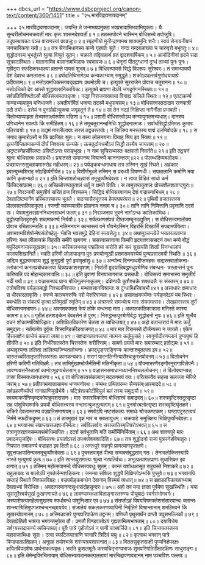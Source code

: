 +++
dbcs_url = "https://www.dsbcproject.org/canon-text/content/360/1451"
title = "२५.मारविद्रावणावदानम्"

+++
२५ मारविद्रावणावदानम्।
जयन्ति ते जन्मभयप्रमुक्ता 
भवप्रभावाभिभवाभियुक्ताः। 
यैः सुन्दरीलोचनचक्रवर्ती 
मारः कृतः शासनदेशवर्ती॥ १॥
ततस्तपोवने चास्मिन् बोधिसत्त्वे तपोजुषि। 
तदुपस्थापकाः पञ्च वाराणस्यां प्रवव्रजुः॥ २॥
स्पृहणीयो मुनीन्द्राणामथ शाक्यमुनिः शनैः। 
स्वयं सेनायनीग्रामं जनचारिकया ययौ॥ ३॥
तत्र सेनाभिधानस्य कन्ये गृहपतेः सुते। 
नन्दा नन्दबलाख्या च चारुवृत्ते बभूवतुः॥ ४॥
शुद्धोदनस्य भूभर्तुस्ते श्रुत्वा विश्रुतं सुतम्। 
चक्राते तद्विवाहार्थं व्रतं द्वादशवार्षिकम्॥ ५॥
आमोदिनीनां हृदये सदा सूत्रवदास्थितः। 
मालानामिव बालानामभिलाषः स्वभावजः॥ ६॥
धेनूनां पीतदुग्धानां दुग्धं ताभ्यां पुनः पुनः। 
गृहीट्वा स्फटिकस्थाल्या व्रतान्ते पायसं शुभम्॥ ७॥
विधिवत्पायसे सिद्धे विप्ररूपः सुरेश्वरः। 
तं समभ्याययौ देशं देवश्च कमलासनः॥ ८॥
हर्षादतिथिभागेऽथ कन्यकाभ्याम् समुद्धृते। 
शक्रोऽवदत्सर्वगुणोदयायाग्रे प्रदीयताम्॥ ९॥
मत्तोऽयमधिकस्तावद्ब्रह्मणः प्रथमोऽपि च। 
इत्युक्ते सुरराजेन प्रोवाच चतुराननः॥ १०॥
मत्तोऽधिको देव आस्ते शुद्धावासनिकायिकः। 
इत्युक्ते ब्रह्मणा तेऽपि जगदुर्गगनस्थिताः॥ ११॥
सर्वप्रतिविशिष्टोऽसौ बोधिसत्त्वस्तपःकृशः। 
नद्यां निराजनाख्यायां विगाह्य सलिले स्थितः॥ १२॥
एतदाकर्ण्य कन्याभ्यामाहूय मणिभाजने। 
अवतीर्यार्पितं भक्त्या तदस्मै मधुपायसम्॥ १३॥
बोधिसत्त्वस्तदादाय रत्नपात्रीं ददौ तयोः। 
दत्तेयं न पुनर्ग्राह्येत्युक्त्वा जगृहतुर्न ते॥ १४॥
सा तेन नद्यां निक्षिप्ता नागैर्नीता प्रभावती। 
विक्षोभ्याप्याहृता तेभ्यस्तार्क्ष्यरूपेण वज्रिणा॥ १५॥
प्रसादी बोधिसत्त्वोऽथ कन्यायुगलमभ्यधात्। 
दानस्य प्रणिधानेन भवत्योः किं समीहितम्॥ १६॥
ते तमूचतुरानन्दनिधिः शुद्धोदनात्मजः। 
सर्वार्थसिद्धोऽभिमतः कुमारः पतिरावयोः॥ १७॥
उद्यमं मारलीलायाः सरसं तद्वचस्तयोः। 
न लिलिम्प मनस्तस्य पाद्मं दलमिवोदके॥ १८॥
स जगाद कुमारोऽसौ न किं प्रव्रजितः श्रुतः। 
न तस्य लोलनयनाः प्रियाह् श्रिय इव स्त्रियः॥ १९॥
इत्यनीप्सितमाकर्ण्य दीर्घं निश्वस्य कन्यके। 
ऊचतुर्दानधर्मोऽयं सिद्धौ तस्यैव जायताम्॥ २०॥
अदृष्टस्नेहसंश्लिष्टः प्रविष्टोऽन्तः पराङ्भुखः। 
न नाम सुचिराभ्यस्तः पक्षपातो निवर्तते॥ २१॥
इति तद्वचनं श्रुत्वा बोधिसत्त्वः प्रसन्नधीः। 
प्रयातस्ते समामन्त्र्य विश्रान्त्यै काननान्तरम्॥२२॥
पोलब्धदिव्यबलोदयः। 
प्रच्छायतरुसुच्छायमारुरोह महीधरम्॥ २३॥
पर्यङ्कबन्धमाधाय तत्र तस्मिन् सुखं स्थिते। 
अहंकार इवात्युच्चशिराह् सोऽद्रिर्व्यगीर्यत॥ २४॥
विशीर्णभूधरे तस्मिन् स प्रदध्यौ विषण्णधीः। 
सपक्षालानि कर्माणि मया कानि कृतान्यहो॥ २५॥
इति चिन्ताशतोच्छ्वासं तमूचुर्व्योमदेवताः। 
न त्वया विहितं साधो कर्म किंचिदसांप्रतम्॥ २६॥
अच्छिन्नोत्तप्तकुशलं धर्तुं न क्षमते क्षितिः। 
स त्वमुत्तप्तकुशलः प्रोच्चशैलशताग्द्गुरुः॥ २७॥
निरञ्जनीं समुत्तीर्य सरितं व्रज निश्चलम्। 
सिद्धिदं बोधिसत्त्वानाम् देशं वज्रास्नाभिधम्॥ २८॥
देवतादिष्टमार्गेण प्रस्थितस्यास्य भूतले। 
पादन्यासैरभूत्तस्य हेमपद्मपरंपरा॥ २९॥
पृथिवी व्रजतस्तस्य प्रोल्लसत्सलिलाकुला। 
रणन्ती कांस्यपात्रीव प्रोन्ननाम ननाम च॥ ३०॥
तानि तानि निमित्तानि प्रवृत्तानि ददर्श सः। 
येषामनुत्तरज्ञाननिधानसाधनं फलम्॥ ३१॥
निरञ्जनाय भुवने नागोऽन्धः कालिकाभिधः। 
बुद्धोत्पादितदृरभूमेः शब्दमाकर्ण्य निर्ययौ॥ ३२॥
सर्वलक्षणसंपन्नं दीप्तजाम्बूनदद्युतिम्। 
स बोधिसत्त्वमालोक्य प्रोवाच रचिताज़्न्जलिः॥ ३३॥
नलिननयन कान्तस्त्वं वने यौवनेऽस्मिन् 
विहरसि विरहार्तिं संपदामर्पयित्वा। 
अशमशमविशेषोन्मेषसंतोषहेतु- 
र्भवसि भवसमुद्रे देहिनां सत्यसेतुः॥ ३४॥
अथामुञ्चन्त्येते भयतरलतामत्र हरिणाः 
यथा लीलाचक्रं विहरति समीपे खगगणः। 
ससत्त्वासत्त्वाना किमपि हृदयाश्वाससदनं 
तथा मन्ये बौद्धं वपुरिदमनायाससुखदम्॥ ३५॥
करिकलभकह् पद्मप्रीत्या करोति हरे करं 
सुखयति शिखी स्निग्धालापं कलापशिखानिलै। 
भवति हरिणी लोलापाङ्गा पुरः प्रणयोन्मुखी 
प्रशमसमयस्येयं पुण्यप्रसादमयी स्थितिः॥ ३६॥
अद्यिव बुद्धत्वमवाप्य शुद्धं 
कुमुद्वती पूर्ण इवामृतांशुः॥ ३७॥
अन्योन्यं दिननाथदीप्तमहसः सद्यस्तवालोकना- 
ल्लोकानां कनलप्रबोधकलया दिव्यप्रकाशस्पृशाम्। 
निर्याती हॄदयान्निबद्धमधुपश्रेणिव संबन्धन- 
त्रस्तान्तर्न पुनः करिष्यति पदं मोहान्दकारावलिः॥ ३८॥
इति ब्रुवाणां विनयान्नागराजः प्रसन्नधीः। 
बोधिसत्त्वं समाभास्य समुत्तीर्य नदीं ययौ॥ ३९॥
वज्रासनपदं प्राप्य बोधिमूलमनाकुलम्। 
दक्षिणाग्रैः कुशैश्चक्रे शक्तदत्तैः स संस्तरम्॥ ४०॥
तत्रोपविश्य पर्यङ्कबद्धो निश्चलनिश्चयः। 
मन्थावसानविश्रान्तः स दुग्धाब्धिरिवाबभौ॥४१॥
असाधारः क्षमाधारः स धीरसरलाकृतिः। 
रुरुचे काञ्चनरुचिः परो मेरुरिवाचलः॥ ४२॥
असावक्षयपर्यन्तः पर्यङ्कोऽयं मम स्थिरः। 
बबन्धेति स संकल्पं कृत्वा प्रतिमुखीं स्मृतिम्॥ ४३॥
अत्राण्तरे समभ्येत्य मारः संयममत्सरः। 
लेखहारस्तत्र तूर्णं बोधिसत्त्वमभाषतः॥ ४४॥
अकामकामता केयं लोके बन्धनदा मता। 
अकालकलिकाकारा मतिस्ते कास्य कामना॥ ४५॥
गृहीतं हतशङ्केन देवदत्तेन ते पुरम्। 
निरुद्धन्तःपुरश्रेणीर्बद्धः शुद्धोदनो नृपः॥ ४६॥
इति श्रुत्वैव वचनं शोकामर्षविषोज्झितः। 
अशिक्षितविकारेण चेतसा स व्यचिन्तयत्॥ ४७॥
अहो बतान्तरायं मे मारः कर्तुं समुद्यतः। 
नर्तयत्येष दुर्वृत्तः शिस्वण्डिक्रीडयाजगत्॥ ४८॥
मार मार विरामस्ते दौर्जन्यस्य न जायते। 
एकेन हिंसायज्ञेन प्राप्तेयं कम्रता त्वया॥ ४९॥
यज्ञदाणतपःश्लाघां नात्मनः कर्तुमुत्सहे। 
स्वगुणोदीरणम्लानं पुण्यपुष्पं हि शीर्यति॥ ५०॥
इति निर्भत्सितस्तेन चित्तस्तेनः शरीरिणाम्। 
सामर्षः प्रययौ मारः समारम्भाद् हतोद्यमः॥ ५१॥
अथादृश्यन्त ललिता लालित्याज़्न्चितलोचनाः। 
भ्रमद्भृङ्गरङ्गिण्यः कान्ताश्चूतलता इव॥ ५२॥
चारुतच्चरितातृप्तास्तिस्रस्ताः कामकन्यकाः। 
सरागं पादनलिनीन्यासैश्चक्रुस्तपोवनम्॥ ५३॥
विलोचनेन हरिणी करिणी गतिविभ्रमैः। 
तत्र ताभिर्मुखाम्भोजैर्नलिनी मलिनीकृता॥ ५४॥
यौवनाभरणैरङ्गौरनुरागाविलेपनैः। 
लावण्यवसनैस्तासां कामोऽभूदप्यचेतसाम्॥ ५५॥
वज्रासनसमाधानध्याननिश्चललोचनम्। 
तं विलोक्याभवत् तासां विस्मयध्यानधारणा॥ ५६॥
ता बोधिसत्त्वसंकल्पान् मदरागमयं वयः। 
परित्यज्यैव सहसा सलज्जा भेजिरे जराम्॥ ५७॥
प्रतीपगमनात्तासामथ भग्नमनोरथः। 
मन्मथः प्रथितारम्भः सैन्यसंब्ःआरमाददे॥ ५८॥
सर्वप्रहरणैर्व्याप्तं नानाप्राणिमुखैर्भयैः। 
षट्त्रिंशत्कोटीविपुलं बलं तस्य समुद्ययौ॥ ५९॥
स्वयमाकर्णनिष्कृष्टकोपक्रूरशरासनः। 
मारः स्फारविकारेण बोधिसत्त्वं समाद्रवत्॥ ६०॥
शस्त्रवृष्टिस्तदुत्सृष्टा सह पांशुविषाश्मभिः 
प्रययौ बोधिसत्त्वस्य मन्दाराम्बुजतुल्यताम्॥ ६१॥
पुनर्मारबलोत्सृष्टा शस्त्रवृष्टिर्घृतक्षमे। 
चक्रिरे  देवतास्तस्य वज्रप्रतिसमाश्रयम्॥ ६२॥
स्मरोऽपि नष्टसंकल्पः समाधेः श्रोत्रकण्टकम्। 
घण्टापटुरटत्पत्रं निर्ममे स्फटीकद्रुमम्॥ ६३॥
तं तारमुखरं वृक्षं मारं च सबलायुधम्। 
चक्रवाटे समुत्क्षिप्य चिक्षिपुर्व्योमदेवताः॥ ६४॥
भगवानथ संप्राप्तप्रसन्नज्ञाननिर्मलः। 
सर्ववित्सर्वगः सरव्जातिस्मृतिपरोऽभवत्॥ ६५॥
स तत्रानुत्तरज्ञानसम्यक्संबोधिमापितः। 
ददर्श सर्वभुताणि गतिं कर्मोर्मिनिर्मिताम्॥ ६६॥
अथ शाक्यपुरे मारः प्रवादमसृजद्दिवः। 
बोधिसत्त्वः प्रयातोऽस्तं तपःक्लेशवशादिति॥ ६७॥
तत्र शुद्धोदनो राजा पुत्रस्नेहविषातुरः। 
निपपात तमाकर्ण्य वज्राहत इव क्षितौ॥ ६८॥
अन्तःपुरे सहनृपे प्राणत्यागकृतक्षणे। 
सुवृत्तपक्षपातिन्यस्तमूचुर्व्योमदेवताः॥ ६९॥
पुत्रस्तवामृतं पीत्वा सम्यक्संबुद्धताम् गतः। 
तेनावलोकितस्यापि नास्ते भृत्युभयं कुतः॥ ७०॥
इति सान्तःपुरामात्यः श्रुत्वा नरपतिर्वचः। 
अभूत्प्रत्यागतप्राणः सुधासिक्त इव क्षणात्॥ ७१॥
तस्मिन् महोत्सवानन्दे बोधिसत्त्ववधूः सुतम्। 
कान्तं यशोधआसूत राहुग्रस्ते निशाकरे॥ ७२॥
राहुलाख्यः स बालोऽपि नृपतेर्जन्मशङ्किनः। 
जनन्या सशिलः शुद्ध्यै निक्षिप्तोऽम्भसि पुप्लुवे॥ ७३॥
भगवानपि सप्ताहं स्थितो निश्चलविग्रहः। 
वज्रपर्यङ्कबन्धेन देवानाम् विस्मयं व्यधात्॥ ७४॥
स ब्रह्मकायिकाख्याभ्याम् देवताभ्यां विरोधितः। 
अवदत्परमानन्दसुधासंदोहसुन्दरः॥ ७५॥
अहो तव मया ज्ञाता पूर्वमेषा सुखस्थितिः। 
यया सुरासुरैश्वर्यसुखं दुःखगणायते॥ ७६॥
लावण्याम्भःप्लाविताङ्गास्तरुण्यः 
पीयूषार्द्रः स्वर्गसंभोगवर्गः। 
अस्याशेषत्यागहेलासुखस्य 
स्पर्धाबन्धे पांशुनिःसार एव॥ ७७॥
संतप्तोऽहं विषयविषमक्लेशसंसारपान्थः 
क्लान्तः शान्त्याश्रितिमुपगतश्चन्दनच्छाययेव। 
संजातेयं सकलकरणव्यापिनी निर्वृतिमे 
विश्रान्तानाम् शमहिमवने किं सुखस्योपमानम्॥ ७८॥
अस्मिन्नवसरे पुण्यपरिपाकेण तद्वनम्। 
वणिजौ पृथुसार्थेन प्राप्तौ त्रपुसभल्लिकौ॥ ७९॥
देवताप्रेतितौ भक्त्या भगवन्तमुपेत्य तौ। 
प्रणतौ पिण्डपातोऽयं गृह्यतामित्यभाषताम्॥ ८०॥
दयाविधेयः सर्वग़्यस्तदाकर्ण्य व्यचिन्तयत्। 
पूर्वैः पात्रे गृहीतोऽयं न पाणी पात्रवर्जिते॥ ८१॥
इति चिन्तयतस्तस्य महाराजाभिधाः सुराः। 
दत्वा स्फटिकपात्राणि चत्वारि त्रिदिवं ययुः॥ ८२॥
कृत्वाथ भगवान् पात्रे पिण्डपातप्रतिग्रहम्। 
अनुग्रहं तयोश्चक्रे शरण्यत्रयशासनात्॥ ८३॥
विततसुकृतसाक्षी पुण्यनिक्षेपदक्षः 
क्षयितविपदशेषः प्रार्थनाकल्पवृक्षः। 
भवति कुशलमूलैः कस्यचिद्भाग्यभाजः 
शुभपरिणतिदीक्षादक्षिणः साधुसङ्गः॥ ८४॥
इति क्षेमेन्द्रविरचितायाम् बोधिसत्त्वावदानकल्पलतायां 
मारचिद्रावणावदानम् नाम पञ्चविंशः पल्लवः॥
